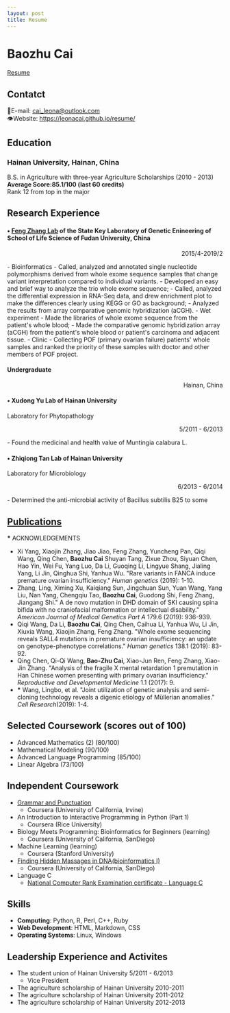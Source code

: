 ```yaml
---
layout: post
title: Resume
---
```


# Baozhu Cai
[Resume](https://github.com/LeonaCai/LeonaCai.github.io/raw/master/img/Baozhu_cai.pdf)
## Contatct
📧E-mail: cai_leona@outlook.com  
👁‍Website: <https://leonacai.github.io/resume/>

## Education
### Hainan University, Hainan, China
B.S. in Agriculture with three-year Agriculture Scholarships (2010 - 2013)  
**Average Score:85.1/100 (last 60 credits)**  
Rank 12 from top in the major

## Research Experience
#### • [Feng Zhang Lab](http://www.gdg-fudan.org/) of the State Key Laboratory of Genetic Enineering of School of Life Science of Fudan University, China
<p align="right">2015/4-2019/2</p>
- Bioinformatics
    - Called, analyzed and annotated single nucleotide polymorphisms derived from whole exome sequence samples that change variant interpretation compared to individual variants.
    - Developed an easy and brief way to analyze the trio whole exome sequence;
    - Called, analyzed the differential expression in RNA-Seq data, and drew enrichment plot to make the differences clearly using KEGG or GO as background;
    - Analyzed the results from array comparative genomic hybridization (aCGH).
- Wet experiment
    - Made the libraries of whole exome sequence from the patient's whole blood;
    - Made the comparative genomic hybridization array (aCGH) from the patient's whole blood or patient's carcinoma and adjacent tissue.
- Clinic
    - Collecting POF (primary ovarian failure) patients' whole samples and ranked the priority of these samples with doctor and other members of POF project.

#### **Undergraduate**
<p align="right">Hainan, China</p>

#### • Xudong Yu Lab of Hainan University 
Laboratory for Phytopathology 
<p align="right">5/2011 - 6/2013</p>
- Found the medicinal and health value of Muntingia calabura L.

#### • Zhiqiong Tan Lab of Hainan University
Laboratory for Microbiology 
<p align="right">6/2013 - 6/2014</p>
- Determined the anti-microbial activity of Bacillus subtilis B25 to some 


## [Publications](https://scholar.google.com/citations?user=QgEkkNEAAAAJ&hl=en)
 **\*** ACKNOWLEDGEMENTS
- Xi Yang, Xiaojin Zhang, Jiao Jiao, Feng Zhang, Yuncheng Pan, Qiqi Wang, Qing Chen, **Baozhu Cai** Shuyan Tang, Zixue Zhou, Siyuan Chen, Hao Yin, Wei Fu, Yang Luo, Da Li, Guoqing Li, Lingyue Shang, Jialing Yang, Li Jin, Qinghua Shi, Yanhua Wu. "Rare variants in FANCA induce premature ovarian insufficiency." *Human genetics* (2019): 1-10.
- Zhang, Ling, Ximing Xu, Kaiqiang Sun, Jingchuan Sun, Yuan Wang, Yang Liu, Nan Yang, Chengqiu Tao,  **Baozhu Cai**, Guodong Shi, Feng Zhang, Jiangang Shi." A de novo mutation in DHD domain of SKI causing spina bifida with no craniofacial malformation or intellectual disability." *American Journal of Medical Genetics Part A* 179.6 (2019): 936-939.
- Qiqi Wang, Da Li, **Baozhu Cai**, Qing Chen, Caihua Li, Yanhua Wu, Li Jin, Xiuxia Wang, Xiaojin Zhang, Feng Zhang. "Whole exome sequencing reveals SALL4 mutations in premature ovarian insufficiency: an update on genotype-phenotype correlations." *Human genetics* 138.1 (2019): 83-92.
- Qing Chen, Qi-Qi Wang, **Bao-Zhu Cai**, Xiao-Jun Ren, Feng Zhang, Xiao-Jin Zhang. "Analysis of the fragile X mental retardation 1 premutation in Han Chinese women presenting with primary ovarian insufficiency." *Reproductive and Developmental Medicine* 1.1 (2017): 9.
- **\*** Wang, Lingbo, et al. "Joint utilization of genetic analysis and semi-cloning technology reveals a digenic etiology of Müllerian anomalies." *Cell Research*(2019): 1-4.

## Selected Coursework (scores out of 100)  
- Advanced Mathematics (2) (80/100)
- Mathematical Modeling (90/100)
- Advanced Language Programming (85/100)
- Linear Algebra (73/100)

## Independent Coursework
- [Grammar and Punctuation](https://www.coursera.org/account/accomplishments/certificate/KSYN2RP3XQRT)
    - Coursera (University of California, Irvine)
- An Introduction to Interactive Programming in Python (Part 1) 
    - Coursera (Rice University)
- Biology Meets Programming: Bioinformatics for Beginners (learning) 
    - Coursera (University of California, SanDiego)
- Machine Learning (learning) 
    - Coursera (Stanford University)
- [Finding Hidden Massages in DNA(bioinformatics I)](https://www.coursera.org/account/accomplishments/certificate/RZPX8KYDCNTP)
    - Coursera (University of California, SanDiego)
- Language C
    - [National Computer Rank Examination certificate - Language C](https://github.com/LeonaCai/LeonaCai.github.io/blob/master/img/2-c.jpg)

## Skills
- **Computing**: Python, R, Perl, C++, Ruby
- **Web Development**: HTML, Markdown, CSS
- **Operating Systems**: Linux, Windows

## Leadership Experience and Activites
- The student union of Hainan University                                         5/2011 - 6/2013
    - Vice President
- The agriculture scholarship of Hainan University  2010-2011
- The agriculture scholarship of Hainan University  2011-2012
- The agriculture scholarship of Hainan University  2012-2013


